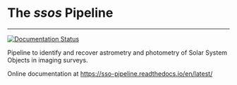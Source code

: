 # The _ssos_ Pipeline
---
[![Documentation Status](https://readthedocs.org/projects/sso-pipeline/badge/?version=latest)](https://sso-pipeline.readthedocs.io/en/latest/?badge=latest)

Pipeline to identify and recover astrometry and photometry of Solar System Objects in imaging surveys.

Online documentation at https://sso-pipeline.readthedocs.io/en/latest/

